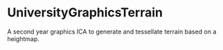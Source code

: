 # UniversityGraphicsTerrain
A second year graphics ICA to generate and tessellate terrain based on a heightmap.
